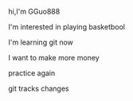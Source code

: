 hi,I'm GGuo888

I'm interested in playing basketbool

I'm learning git now

I want to make more money

practice again

git tracks changes
